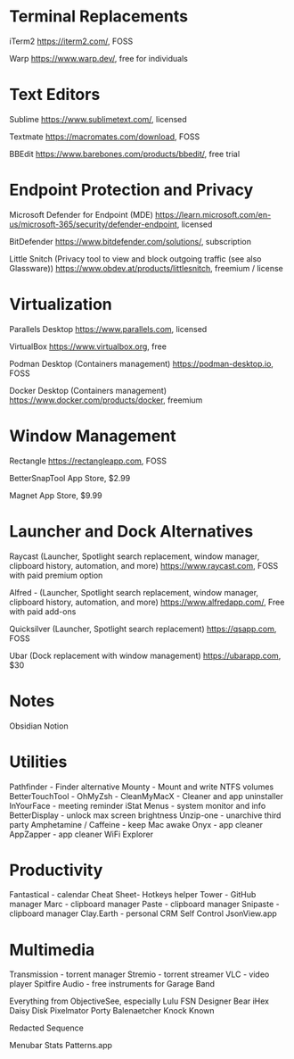 # Terminal Replacements
iTerm2
https://iterm2.com/, FOSS

Warp
https://www.warp.dev/, free for individuals


# Text Editors
Sublime
https://www.sublimetext.com/, licensed

Textmate
https://macromates.com/download, FOSS

BBEdit
https://www.barebones.com/products/bbedit/, free trial


# Endpoint Protection and Privacy
Microsoft Defender for Endpoint (MDE)
https://learn.microsoft.com/en-us/microsoft-365/security/defender-endpoint, licensed

BitDefender
https://www.bitdefender.com/solutions/, subscription

Little Snitch (Privacy tool to view and block outgoing traffic (see also Glassware))
https://www.obdev.at/products/littlesnitch, freemium / license


# Virtualization
Parallels Desktop
https://www.parallels.com, licensed

VirtualBox
https://www.virtualbox.org, free

Podman Desktop (Containers management)
https://podman-desktop.io, FOSS

Docker Desktop (Containers management)
https://www.docker.com/products/docker, freemium


# Window Management
Rectangle
https://rectangleapp.com, FOSS

BetterSnapTool
App Store, $2.99

Magnet
App Store, $9.99


# Launcher and Dock Alternatives
Raycast (Launcher, Spotlight search replacement, window manager, clipboard history, automation, and more)
https://www.raycast.com, FOSS with paid premium option

Alfred - (Launcher, Spotlight search replacement, window manager, clipboard history, automation, and more)
https://www.alfredapp.com/, Free with paid add-ons

Quicksilver (Launcher, Spotlight search replacement)
https://qsapp.com, FOSS

Ubar (Dock replacement with window management)
https://ubarapp.com, $30


# Notes
Obsidian
Notion


# Utilities
Pathfinder - Finder alternative
Mounty - Mount and write NTFS volumes
BetterTouchTool - 
OhMyZsh - 
CleanMyMacX - Cleaner and app uninstaller
InYourFace - meeting reminder
iStat Menus - system monitor and info
BetterDisplay - unlock max screen brightness
Unzip-one - unarchive third party
Amphetamine / Caffeine - keep Mac awake
Onyx - app cleaner
AppZapper - app cleaner
WiFi Explorer

# Productivity
Fantastical - calendar
Cheat Sheet- Hotkeys helper
Tower - GitHub manager
Marc - clipboard manager
Paste - clipboard manager
Snipaste - clipboard manager
Clay.Earth - personal CRM
Self Control
JsonView.app

# Multimedia
Transmission - torrent manager
Stremio - torrent streamer
VLC - video player
Spitfire Audio - free instruments for Garage Band

Everything from ObjectiveSee, especially Lulu
FSN Designer
Bear
iHex
Daisy Disk
Pixelmator
Porty
Balenaetcher
Knock Known

Redacted
Sequence

Menubar Stats
Patterns.app
